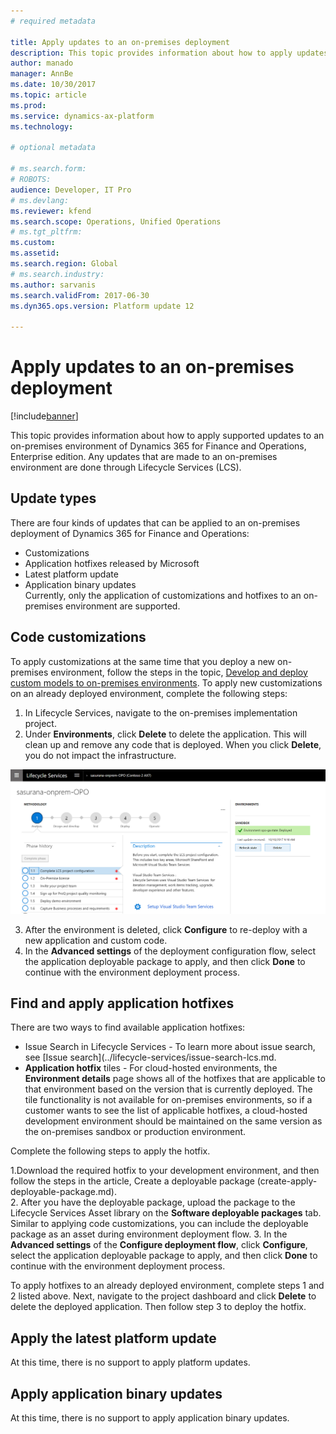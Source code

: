 ```yaml
---
# required metadata

title: Apply updates to an on-premises deployment
description: This topic provides information about how to apply updates to an on-premises deployment for Microsoft Dynamics 365 for Finance and Operations, Enterprise edition.
author: manado
manager: AnnBe
ms.date: 10/30/2017
ms.topic: article
ms.prod: 
ms.service: dynamics-ax-platform
ms.technology: 

# optional metadata

# ms.search.form: 
# ROBOTS: 
audience: Developer, IT Pro
# ms.devlang: 
ms.reviewer: kfend
ms.search.scope: Operations, Unified Operations
# ms.tgt_pltfrm: 
ms.custom: 
ms.assetid: 
ms.search.region: Global
# ms.search.industry: 
ms.author: sarvanis
ms.search.validFrom: 2017-06-30
ms.dyn365.ops.version: Platform update 12

---
```

# Apply updates to an on-premises deployment

[!include[banner](../includes/banner.md)]

This topic provides information about how to apply supported updates to an on-premises environment of Dynamics 365 for Finance and Operations, Enterprise edition. Any updates that are made to an on-premises environment are done through Lifecycle Services (LCS). 


## Update types
There are four kinds of updates that can be applied to an on-premises deployment of Dynamics 365 for Finance and Operations: 
- Customizations 
- Application hotfixes released by Microsoft  
- Latest platform update  
- Application binary updates  
Currently, only the application of customizations and hotfixes to an on-premises environment are supported. 

## Code customizations
To apply customizations at the same time that you deploy a new on-premises environment, follow the steps in the topic, [Develop and deploy custom models to on-premises environments](develop-deploy-custom-models-on-premises.md). To apply new customizations on an already deployed environment, complete the following steps: 

1. In Lifecycle Services, navigate to the on-premises implementation project.  
2. Under **Environments**, click **Delete** to delete the application. This will clean up and remove any code that is deployed. When you click **Delete**, you do not impact the infrastructure. 

![Delete an application](./media/apply-updates-on-prem-env-01.png)

3. After the environment is deleted, click **Configure** to re-deploy with a new application and custom code.  
4. In the **Advanced settings** of the deployment configuration flow, select the application deployable package to apply, and then click **Done** to continue with the environment deployment process.  

## Find and apply application hotfixes
There are two ways to find available application hotfixes: 
- Issue Search in Lifecycle Services - To learn more about issue search, see [Issue search](../lifecycle-services/issue-search-lcs.md.  
- **Application hotfix** tiles - For cloud-hosted environments, the **Environment details** page shows all of the hotfixes that are applicable to that environment based on the version that is currently deployed. The tile functionality is not available for on-premises environments, so if a customer wants to see the list of applicable hotfixes, a cloud-hosted development environment should be maintained on the same version as the on-premises sandbox or production environment.   

Complete the following steps to apply the hotfix.

1.Download the required hotfix to your development environment, and then follow the steps in the article, Create a deployable package (create-apply-deployable-package.md).  
2. After you have the deployable package, upload the package to the Lifecycle Services Asset library on the **Software deployable packages** tab.  
Similar to applying code customizations, you can include the deployable package as an asset during environment deployment flow. 
3. In the **Advanced settings** of the **Configure deployment flow**, click **Configure**, select the application deployable package to apply, and then click **Done** to continue with the environment deployment process. 

To apply hotfixes to an already deployed environment, complete steps 1 and 2 listed above. Next, navigate to the project dashboard and click **Delete** to delete the deployed application. Then follow step 3 to deploy the hotfix.  


## Apply the latest platform update 
At this time, there is no support to apply platform updates. 

## Apply application binary updates
At this time, there is no support to apply application binary updates. 

